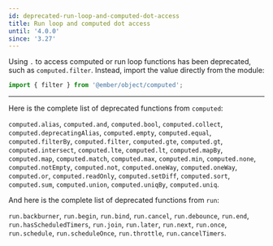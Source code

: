 ```yaml
---
id: deprecated-run-loop-and-computed-dot-access
title: Run loop and computed dot access
until: '4.0.0'
since: '3.27'
---
```


Using `.` to access computed or run loop functions has been deprecated, such
as `computed.filter`.
Instead, import the value directly from the module:

```js
import { filter } from '@ember/object/computed';
```

---

Here is the complete list of deprecated functions from `computed`:

`computed.alias`,
`computed.and`,
`computed.bool`,
`computed.collect`,
`computed.deprecatingAlias`,
`computed.empty`,
`computed.equal`,
`computed.filterBy`,
`computed.filter`,
`computed.gte`,
`computed.gt`,
`computed.intersect`,
`computed.lte`,
`computed.lt`,
`computed.mapBy`,
`computed.map`,
`computed.match`,
`computed.max`,
`computed.min`,
`computed.none`,
`computed.notEmpty`,
`computed.not`,
`computed.oneWay`,
`computed.oneWay`,
`computed.or`,
`computed.readOnly`,
`computed.setDiff`,
`computed.sort`,
`computed.sum`,
`computed.union`,
`computed.uniqBy`,
`computed.uniq`.

And here is the complete list of deprecated functions from `run`:

`run.backburner`,
`run.begin`,
`run.bind`,
`run.cancel`,
`run.debounce`,
`run.end`,
`run.hasScheduledTimers`,
`run.join`,
`run.later`,
`run.next`,
`run.once`,
`run.schedule`,
`run.scheduleOnce`,
`run.throttle`,
`run.cancelTimers`.
